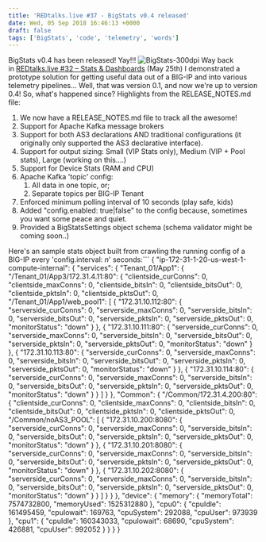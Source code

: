 ```yaml
---
title: 'REDtalks.live #37 - BigStats v0.4 released'
date: Wed, 05 Sep 2018 16:46:13 +0000
draft: false
tags: ['BigStats', 'code', 'telemetry', 'words']
---
```


BigStats v0.4 has been released! Yay!!! ![BigStats-300dpi](https://redtalkslive.files.wordpress.com/2018/09/bigstats-300dpi.png) Way back in [REDtalks.live #32 – Stats & Dashboards](http://redtalks.live/2018/05/25/redtalks-live-32-stats-dashboards/) (May 25th) I demonstrated a prototype solution for getting useful data out of a BIG-IP and into various telemetry pipelines... Well, that was version 0.1, and now we're up to version 0.4! So, what's happened since? Highlights from the RELEASE\_NOTES.md file:

1.  We now have a RELEASE\_NOTES.md file to track all the awesome!
2.  Support for Apache Kafka message brokers
3.  Support for both AS3 declarations AND traditional configurations (it originally only supported the AS3 declarative interface).
4.  Support for output sizing: Small (VIP Stats only), Medium (VIP + Pool stats), Large (working on this....)
5.  Support for Device Stats (RAM and CPU)
6.  Apache Kafka 'topic' config:
    1.  All data in one topic, or;
    2.  Separate topics per BIG-IP Tenant
7.  Enforced minimum polling interval of 10 seconds (play safe, kids)
8.  Added "config.enabled: true|false" to the config because, sometimes you want some peace and quiet.
9.  Provided a BigStatsSettings object schema (schema validator might be coming soon..)

Here's an sample stats object built from crawling the running config of a BIG-IP every 'config.interval: _n_' seconds:```
{
        "ip-172-31-1-20-us-west-1-compute-internal": {
                "services": {
                        "Tenant\_01/App1": {
                                "/Tenant\_01/App3/172.31.4.11:80": {
                                        "clientside\_curConns": 0,
                                        "clientside\_maxConns": 0,
                                        "clientside\_bitsIn": 0,
                                        "clientside\_bitsOut": 0,
                                        "clientside\_pktsIn": 0,
                                        "clientside\_pktsOut": 0,
                                        "/Tenant\_01/App1/web\_pool1": \[
                                                {
                                                        "172.31.10.112:80": {
                                                                "serverside\_curConns": 0,
                                                                "serverside\_maxConns": 0,
                                                                "serverside\_bitsIn": 0,
                                                                "serverside\_bitsOut": 0,
                                                                "serverside\_pktsIn": 0,
                                                                "serverside\_pktsOut": 0,
                                                                "monitorStatus": "down"
                                                        }
                                                },
                                                {
                                                        "172.31.10.111:80": {
                                                                "serverside\_curConns": 0,
                                                                "serverside\_maxConns": 0,
                                                                "serverside\_bitsIn": 0,
                                                                "serverside\_bitsOut": 0,
                                                                "serverside\_pktsIn": 0,
                                                                "serverside\_pktsOut": 0,
                                                                "monitorStatus": "down"
                                                        }
                                                },
                                                {
                                                        "172.31.10.113:80": {
                                                                "serverside\_curConns": 0,
                                                                "serverside\_maxConns": 0,
                                                                "serverside\_bitsIn": 0,
                                                                "serverside\_bitsOut": 0,
                                                                "serverside\_pktsIn": 0,
                                                                "serverside\_pktsOut": 0,
                                                                "monitorStatus": "down"
                                                        }
                                                },
                                                {
                                                        "172.31.10.114:80": {
                                                                "serverside\_curConns": 0,
                                                                "serverside\_maxConns": 0,
                                                                "serverside\_bitsIn": 0,
                                                                "serverside\_bitsOut": 0,
                                                                "serverside\_pktsIn": 0,
                                                                "serverside\_pktsOut": 0,
                                                                "monitorStatus": "down"
                                                        }
                                                }
                                        \]
                                }
                        },
                        "Common": {
                                "/Common/172.31.4.200:80": {
                                        "clientside\_curConns": 0,
                                        "clientside\_maxConns": 0,
                                        "clientside\_bitsIn": 0,
                                        "clientside\_bitsOut": 0,
                                        "clientside\_pktsIn": 0,
                                        "clientside\_pktsOut": 0,
                                        "/Common/noAS3\_POOL": \[
                                                {
                                                        "172.31.10.200:8080": {
                                                                "serverside\_curConns": 0,
                                                                "serverside\_maxConns": 0,
                                                                "serverside\_bitsIn": 0,
                                                                "serverside\_bitsOut": 0,
                                                                "serverside\_pktsIn": 0,
                                                                "serverside\_pktsOut": 0,
                                                                "monitorStatus": "down"
                                                        }
                                                },
                                                {
                                                        "172.31.10.201:8080": {
                                                                "serverside\_curConns": 0,
                                                                "serverside\_maxConns": 0,
                                                                "serverside\_bitsIn": 0,
                                                                "serverside\_bitsOut": 0,
                                                                "serverside\_pktsIn": 0,
                                                                "serverside\_pktsOut": 0,
                                                                "monitorStatus": "down"
                                                        }
                                                },
                                                {
                                                        "172.31.10.202:8080": {
                                                                "serverside\_curConns": 0,
                                                                "serverside\_maxConns": 0,
                                                                "serverside\_bitsIn": 0,
                                                                "serverside\_bitsOut": 0,
                                                                "serverside\_pktsIn": 0,
                                                                "serverside\_pktsOut": 0,
                                                                "monitorStatus": "down"
                                                        }
                                                }
                                        \]
                                }
                        }
                },
                "device": {
                        "memory": {
                                "memoryTotal": 7574732800,
                                "memoryUsed": 1525312880
                        },
                        "cpu0": {
                                "cpuIdle": 161495459,
                                "cpuIowait": 169763,
                                "cpuSystem": 292088,
                                "cpuUser": 973939
                        },
                        "cpu1": {
                                "cpuIdle": 160343033,
                                "cpuIowait": 68690,
                                "cpuSystem": 426881,
                                "cpuUser": 992052
                        }
                }
        }
}
```Here's the code/docs: [https://github.com/npearce/BigStats](https://github.com/npearce/BigStats) In addition to all this awesome, I've also shared my lab environment setup details! So, if you want to build a Graphite/Grafana demo like in episode #32, or maybe you want to test against a single node Kafka Broker but don't know how to do this, well, look no further. Here are all my lab setup instructions: [https://gist.github.com/npearce/](https://gist.github.com/npearce/) Thanks for listening!
